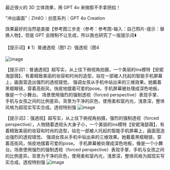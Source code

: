 最近很火的 3D 立体效果，用 GPT 4o 来做那不手拿把掐！

“冲出画面”｜ZH4O｜创意系列｜GPT 4o Creation

效果最好的当然是直接【参考图三步走（参考：参考图-输入：自己照片-提示：替换人物】，但是 GPT 会限制不让生成，所以我也研究了一版提示词⬇️

【提示词】⬇️
1）普通透视（图1
2）强透视（图4

![image](https://github.com/user-attachments/assets/6dab6251-d937-4e2b-99d0-fbab6194f9ec)

【提示词1：普通透视】超写实，从上往下俯视角拍摄，一个美丽的ins模特【安妮海瑟薇】，有着精致美丽的妆容和时尚的造型，站在一部被人托起的智能手机屏幕上，画面营造出强烈的透视错觉。
强调女孩从手机中站出来的三维效果。她戴着黑框眼镜，穿着高街风，俏皮地摆着可爱的pose。手机屏幕被处理成深色地板，像是一个小舞台。
场景使用强烈的强制透视（forced perspective）表现手掌、手机与女孩之间的比例差异。背景为干净的灰色，使用柔和室内光，浅景深，整体风格为超现实写实合成。透视特别强
![image](https://github.com/user-attachments/assets/c8c48e96-1fc5-4e18-bafe-92fe2ac0062e)

【提示词2：强透视】超写实，从上往下俯视角拍摄，强烈的强制透视（forced perspective），人物随着透视头大身子小，一个美丽的ins模特【安妮海瑟薇】，有着精致美丽的妆容和时尚的造型，站在一部被人托起的智能手机屏幕上，画面营造出强烈的透视错觉。
强调女孩从手机中站出来的三维效果。她戴着黑框眼镜，穿着高街风，俏皮地摆着可爱的pose。
手机屏幕被处理成深色地板，像是一个小舞台。场景使用强烈的强制透视（forced perspective）表现手掌、手机与女孩之间的比例差异。背景为干净的灰色，使用柔和室内光，浅景深，整体风格为超现实写实合成。透视特别强
![image](https://github.com/user-attachments/assets/974e4796-e8e1-4c78-b69a-8250bd55691d)
